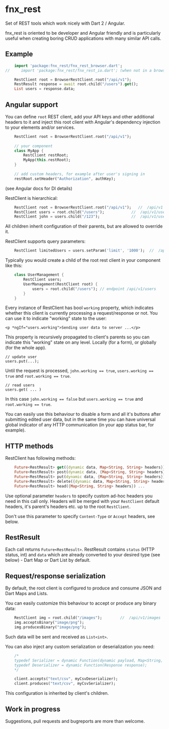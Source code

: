 # fnx_rest

Set of REST tools which work nicely with Dart 2 / Angular.

fnx_rest is oriented to be developer and Angular friendly and is particularly useful
when creating boring CRUD applications with many similar API calls. 

## Example

```dart
    import 'package:fnx_rest/fnx_rest_browser.dart';
//     import 'package:fnx_rest/fnx_rest_io.dart'; (when not in a browser)       

    RestClient root = BrowserRestClient.root("/api/v1");        
    RestResult response = await root.child("/users").get();
    List users = response.data;
```
    
## Angular support

You can define `root` REST client, add your API keys and other additional headers to it
and inject this root client with Angular's dependency injection to your elements and/or services.
    
```dart
    RestClient root = BrowserRestClient.root("/api/v1");            
          
    // your component
    class MyApp {
        RestClient restRoot;
        MyApp(this.restRoot);        
    }
    
    // add custom headers, for example after user's signing in
    restRoot.setHeader("Authorization", authKey);       
```

(see Angular docs for DI details)     
    
RestClient is hierarchical:
    
```dart
    RestClient root = BrowserRestClient.root("/api/v1");   //  /api/v1
    RestClient users = root.child("/users");            //  /api/v1/users            
    RestClient john = users.child("/123");              //  /api/v1/users/123
```
    
All children inherit configuration of their parents, but are allowed
to override it.

RestClient supports query parameters:
    
```dart
    RestClient limitedUsers = users.setParam('limit', '1000');  //  /api/v1/users?limit=1000            
```

Typically you would create a child of the root rest
client in your component like this:

```dart
    class UserManagement {
        RestClient users;
        UserManagement(RestClient root) {
            users = root.child("/users"); // endpoint /api/v1/users
        }
    }
```
    
Every instance of RestClient has bool `working` property, which indicates whether this client
is currently processing a request/response or not. You can use it to indicate "working"
state to the user:

    <p *ngIf="users.working">Sending user data to server ...</p>
    
This property is recursively propagated to client's parents so you can indicate
this "working" state on any level. Locally (for a form),
or globally (for the whole app).
     
    // update user     
    users.put(...);

Until the request is processed, `john.working == true`, `users.working == true` and `root.working == true`.

    // read users
    users.get( ... )

In this case `john.working == false` but `users.working == true` and `root.working == true`.

You can easily
use this behaviour to disable a form and all it's buttons after submitting edited
user data, but in the same time you can have universal
global indicator of any HTTP communication (in your app status bar, for example).

## HTTP methods

RestClient has following methods:

```dart
    Future<RestResult> get({dynamic data, Map<String, String> headers}) ...
    Future<RestResult> post(dynamic data, {Map<String, String> headers}) ...
    Future<RestResult> put(dynamic data, {Map<String, String> headers}) ...
    Future<RestResult> delete({dynamic data, Map<String, String> headers}) ...
    Future<RestResult> head({Map<String, String> headers}) ...
```
    
Use optional parameter `headers` to specify custom ad-hoc headers you need
in this call only. Headers will be merged with your `RestClient` default headers,
it's parent's headers etc. up to the root `RestClient`. 

Don't use this parameter to specify `Content-Type` or `Accept` headers, see below. 

## RestResult

Each call returns `Future<RestResult>`. RestResult contains `status` (HTTP status, int) 
and `data` which are already converted to your
desired type (see below) - Dart Map or Dart List by default. 

## Request/response serialization

By default, the root client is configured to produce and consume JSON and
Dart Maps and Lists.

You can easily customize this behaviour to accept or produce any binary data:
 
```dart
    RestClient img = root.child("/images");        //  /api/v1/images     
    img.acceptsBinary("image/png");
    img.producesBinary("image/png");
```
    
Such data will be sent and received as `List<int>`.
 
You can also inject any custom serialization or deserialization you need:

```dart
    /*
    typedef Serializer = dynamic Function(dynamic payload, Map<String, String> requestHeaders);
    typedef Deserializer = dynamic Function(Response response);
    */

    client.accepts("text/csv", myCsvDeserializer);
    client.produces("text/csv", myCsvSerializer);
```
    
This configuration is inherited by client's children.                         
                
## Work in progress
                
Suggestions, pull requests and bugreports are more than welcome.                